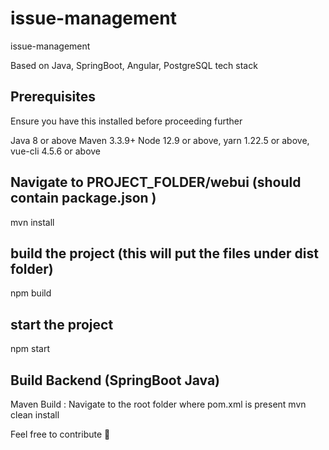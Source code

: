 # issue-management
issue-management

Based on Java, SpringBoot, Angular, PostgreSQL tech stack

## Prerequisites
Ensure you have this installed before proceeding further

Java 8 or above Maven 3.3.9+ Node 12.9 or above, yarn 1.22.5 or above, vue-cli 4.5.6 or above

## Navigate to PROJECT_FOLDER/webui (should contain package.json )
mvn install

## build the project (this will put the files under dist folder)
npm build

## start the project
npm start

## Build Backend (SpringBoot Java)

Maven Build : Navigate to the root folder where pom.xml is present
mvn clean install

Feel free to contribute 👋
